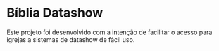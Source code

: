 # Bíblia Datashow

Este projeto foi desenvolvido com a intenção de facilitar o acesso para igrejas a sistemas de datashow de fácil uso.